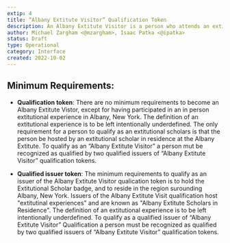 ```yaml
---
extip: 4
title: “Albany Extitute Visitor” Qualification Token
description: An Albany Extitute Visitor is a person who attends an extitutional experience in Albany New York, hosted by one of the Extitutional Scholars in Residence at the Albany Extitute. An extitutional experience is an unstructured in person intellectual exchange. Extitutional experiences may involve exploratory co-creation in any medium. 
author: Michael Zargham <@mzargham>, Isaac Patka <@ipatka>
status: Draft
type: Operational
category: Interface
created: 2022-10-02
---
```


## Minimum Requirements:

- **Qualification token**: There are no minimum requirements to become an Albany Extitute Vistor, except for having participated in an in person extitutional experience in Albany, New York. The definition of an extitutional experience is to be left intentionally underdefined. The only requirement for a person to qualify as an extitutional scholars is that the person be hosted by an extitutional scholar in residence at the Albany Extitute. To qualify as an “Albany Extitute Visitor”  a person mut be recognized as qualified by two qualified issuers of “Albany Extitute Visitor” qualification tokens.

- **Qualified issuer token**: The minimum requirements to qualify as an issuer of the Albany Extitute Visitor qualication token is to hold the Extitutional Scholar badge, and to reside in the region surounding Albany, New York. Issuers of the Albany Extitute Visit qualification host "extitutinal experiences" and are known as "Albany Extitute Scholars in Residence".
The definition of an extitutional experience is to be left intentionally underdefined. To qualify as a qualified issuer of “Albany Extitute Visitor” Qualification a person must be recognized as qualified by two qualified issuers of “Albany Extitute Visitor” qualification tokens.
